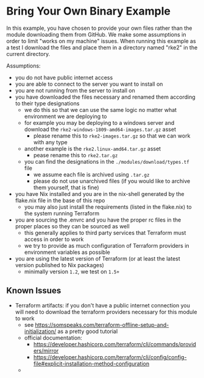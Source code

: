 # Bring Your Own Binary Example

In this example, you have chosen to provide your own files rather than the module downloading them from GitHub.
We make some assumptions in order to limit "works on my machine" issues.
When running this example as a test I download the files and place them in a directory named "rke2" in the current directory.

Assumptions:

- you do not have public internet access
- you are able to connect to the server you want to install on
- you are not running from the server to install on
- you have downloaded the files necessary and renamed them according to their type designations
  - we do this so that we can use the same logic no matter what environment we are deploying to
  - for example you may be deploying to a windows server and download the `rke2-windows-1809-amd64-images.tar.gz` asset
    - please rename this to `rke2-images.tar.gz` so that we can work with any type
  - another example is the `rke2.linux-amd64.tar.gz` asset
    - pease rename this to `rke2.tar.gz`
  - you can find the designations in the `./modules/download/types.tf` file
    - we assume each file is archived using `.tar.gz`
    - please do not use unarchived files (if you would like to archive them yourself, that is fine)
- you have Nix installed and you are in the nix-shell generated by the flake.nix file in the base of this repo
  - you may also just install the requirements (listed in the flake.nix) to the system running Terraform
- you are sourcing the .envrc and you have the proper rc files in the proper places so they can be sourced as well
  - this generally applies to third party services that Terraform must access in order to work
  - we try to provide as much configuration of Terraform providers in environment variables as possible
- you are using the latest version of Terraform (or at least the latest version published to Nix packages)
  - minimally version `1.2`, we test on `1.5+`

## Known Issues

* Terraform artifacts: if you don't have a public internet connection you will need to download the terraform providers necessary for this module to work
  * see https://somspeaks.com/terraform-offline-setup-and-initialization/ as a pretty good tutorial
  * official documentation:
    * https://developer.hashicorp.com/terraform/cli/commands/providers/mirror
    * https://developer.hashicorp.com/terraform/cli/config/config-file#explicit-installation-method-configuration
  *
